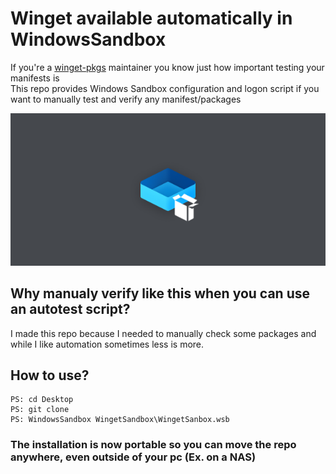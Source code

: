 # Winget available automatically in WindowsSandbox
If you're a [winget-pkgs](https://github.com/microsoft/winget-pkgs/) maintainer you know just how important testing your manifests is      
This repo provides Windows Sandbox configuration and logon script if you want to manually test and verify any manifest/packages     
   
![Banner](/res/Banner.bmp)  

## Why manualy verify like this when you can use an autotest script?
I made this repo because I needed to manually check some packages and while I like automation sometimes less is more.  
## How to use?
```
PS: cd Desktop
PS: git clone   
PS: WindowsSandbox WingetSandbox\WingetSanbox.wsb  
```
### The installation is now portable so you can move the repo anywhere, even outside of your pc (Ex. on a NAS)    